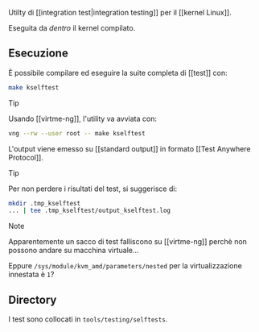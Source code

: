 Utilty di [[integration test|integration testing]] per il [[kernel Linux]].

Eseguita da *dentro* il kernel compilato.

## Esecuzione

È possibile compilare ed eseguire la suite completa di [[test]] con:
```bash
make kselftest
```

> [!Tip]
> Usando [[virtme-ng]], l'utility va avviata con:
> ```bash
> vng --rw --user root -- make kselftest
> ```

L'output viene emesso su [[standard output]] in formato [[Test Anywhere Protocol]].

> [!Tip]
> Per non perdere i risultati del test, si suggerisce di:
> ```bash
> mkdir .tmp_kselftest
> ... | tee .tmp_kselftest/output_kselftest.log
> ```

> [!Note]
> Apparentemente un sacco di test falliscono su [[virtme-ng]] perchè non possono andare su macchina virtuale...
> 
> Eppure `/sys/module/kvm_amd/parameters/nested` per la virtualizzazione innestata è `1`?

## Directory

I test sono collocati in `tools/testing/selftests`.
